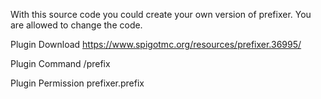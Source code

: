 With this source code you could create your own version of prefixer. You are allowed to change the code.

Plugin Download https://www.spigotmc.org/resources/prefixer.36995/

Plugin Command /prefix

Plugin Permission prefixer.prefix
